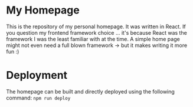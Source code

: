 # My Homepage
This is the repository of my personal homepage. It was written in React. If you question my frontend framework choice ... it's because React was the framework I was the least familiar with at the time. A simple home page might not even need a full blown framework -> but it makes writing it more fun :)

# Deployment
The homepage can be built and directly deployed using the following command:
`npm run deploy`